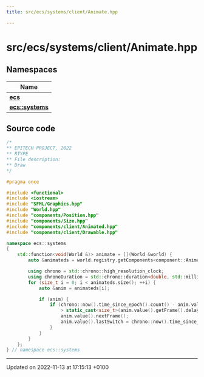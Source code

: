 ```yaml
---
title: src/ecs/systems/client/Animate.hpp

---
```


# src/ecs/systems/client/Animate.hpp



## Namespaces

| Name           |
| -------------- |
| **[ecs](Namespaces/namespaceecs.md)**  |
| **[ecs::systems](Namespaces/namespaceecs_1_1systems.md)**  |




## Source code

```cpp
/*
** EPITECH PROJECT, 2022
** RTYPE
** File description:
** Draw
*/

#pragma once

#include <functional>
#include <iostream>
#include "SFML/Graphics.hpp"
#include "World.hpp"
#include "components/Position.hpp"
#include "components/Size.hpp"
#include "components/client/Animated.hpp"
#include "components/client/Drawable.hpp"

namespace ecs::systems
{
    std::function<void(World &)> animate = [](World &world) {
        auto &animateds = world.registry.getComponents<component::Animated>();

        using chrono = std::chrono::high_resolution_clock;
        using chronoDuration = std::chrono::duration<double, std::milli>;
        for (size_t i = 0; i < animateds.size(); ++i) {
            auto &anim = animateds[i];

            if (anim) {
                if (chrono::now().time_since_epoch().count() - anim.value().lastSwitch
                    > static_cast<size_t>(anim.value().getFrame().delay) * 1000000) {
                    anim.value().nextFrame();
                    anim.value().lastSwitch = chrono::now().time_since_epoch().count();
                }
            }
        }
    };
} // namespace ecs::systems
```


-------------------------------

Updated on 2022-11-13 at 17:15:13 +0100
